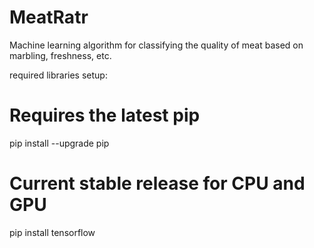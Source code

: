 # MeatRatr

Machine learning algorithm for classifying the quality of meat based on marbling, freshness, etc.

required libraries setup:

# Requires the latest pip

pip install --upgrade pip

# Current stable release for CPU and GPU

pip install tensorflow
